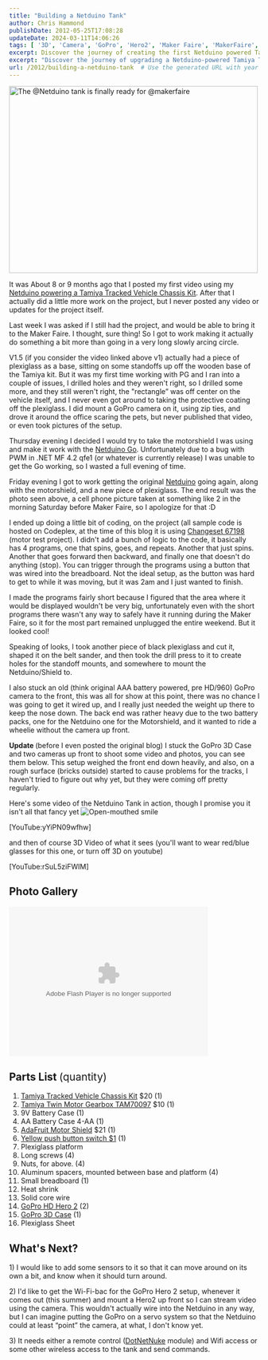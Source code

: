 ```yaml
---
title: "Building a Netduino Tank"
author: Chris Hammond
publishDate: 2012-05-25T17:08:28
updateDate: 2024-03-11T14:06:26
tags: [ '3D', 'Camera', 'GoPro', 'Hero2', 'Maker Faire', 'MakerFaire', 'netduino', 'Robot', 'Tank', 'Video' ]
excerpt: Discover the journey of creating the first Netduino powered Tamiya Tracked Vehicle Chassis Kit, from inception to showcasing at the Maker Faire.
excerpt: "Discover the journey of upgrading a Netduino-powered Tamiya Tracked Vehicle Chassis Kit for Maker Faire, along with video and parts details."
url: /2012/building-a-netduino-tank  # Use the generated URL with year
---
```

<a title="The @Netduino tank is finally ready for @makerfaire by chrishammond, on Flickr" href="https://www.flickr.com/photos/chammond/7225828720/"><img alt="The @Netduino tank is finally ready for @makerfaire" src="https://farm8.staticflickr.com/7086/7225828720_d357383976.jpg" width="500" height="375" /></a> <p>It was About 8 or 9 months ago that I posted my first video using my <a href="https://www.youtube.com/watch?v=WBlel4OuZds" target="_blank">Netduino powering a Tamiya Tracked Vehicle Chassis Kit</a>. After that I actually did a little more work on the project, but I never posted any video or updates for the project itself.</p> <p>Last week I was asked if I still had the project, and would be able to bring it to the Maker Faire. I thought, sure thing! So I got to work making it actually do something a bit more than going in a very long slowly arcing circle. </p> <p>V1.5 (if you consider the video linked above v1) actually had a piece of plexiglass as a base, sitting on some standoffs up off the wooden base of the Tamiya kit. But it was my first time working with PG and I ran into a couple of issues, I drilled holes and they weren't right, so I drilled some more, and they still weren't right, the "rectangle&rdquo; was off center on the vehicle itself, and I never even got around to taking the protective coating off the plexiglass. I did mount a GoPro camera on it, using zip ties, and drove it around the office scaring the pets, but never published that video, or even took pictures of the setup.</p> <p>Thursday evening I decided I would try to take the motorshield I was using and make it work with the <a href="https://www.amazon.com/gp/product/B007PA20PG/ref=as_li_ss_tl?ie=UTF8&amp;tag=chrishammondc-20&amp;linkCode=as2&amp;camp=1789&amp;creative=390957&amp;creativeASIN=B007PA20PG" target="_blank">Netduino Go</a>. Unfortunately due to a bug with PWM in .NET MF 4.2 qfe1 (or whatever is currently release) I was unable to get the Go working, so I wasted a full evening of time.</p> <p>Friday evening I got to work getting the original <a href="https://www.amazon.com/gp/product/B004FRZ4E6/ref=as_li_ss_tl?ie=UTF8&amp;tag=chrishammondc-20&amp;linkCode=as2&amp;camp=1789&amp;creative=390957&amp;creativeASIN=B004FRZ4E6" target="_blank">Netduino</a> going again, along with the motorshield, and a new piece of plexiglass. The end result was the photo seen above, a cell phone picture taken at something like 2 in the morning Saturday before Maker Faire, so I apologize for that :D </p> <p>I ended up doing a little bit of coding, on the project (all sample code is hosted on Codeplex, at the time of this blog it is using <a href="https://christocnetduino.codeplex.com/SourceControl/changeset/view/67198" target="_blank">Changeset 67198</a> (motor test project). I didn't add a bunch of logic to the code, it basically has 4 programs, one that spins, goes, and repeats. Another that just spins. Another that goes forward then backward, and finally one that doesn't do anything (stop). You can trigger through the programs using a button that was wired into the breadboard. Not the ideal setup, as the button was hard to get to while it was moving, but it was 2am and I just wanted to finish.</p> <p>I made the programs fairly short because I figured that the area where it would be displayed wouldn't be very big, unfortunately even with the short programs there wasn't any way to safely have it running during the Maker Faire, so it for the most part remained unplugged the entire weekend. But it looked cool!</p> <p>Speaking of looks, I took another piece of black plexiglass and cut it, shaped it on the belt sander, and then took the drill press to it to create holes for the standoff mounts, and somewhere to mount the Netduino/Shield to.</p> <p>I also stuck an old (think original AAA battery powered, pre HD/960) GoPro camera to the front, this was all for show at this point, there was no chance I was going to get it wired up, and I really just needed the weight up there to keep the nose down. The back end was rather heavy due to the two battery packs, one for the Netduino one for the Motorshield, and it wanted to ride a wheelie without the camera up front.</p> <p><strong>Update </strong>(before I even posted the original blog) I stuck the GoPro 3D Case and two cameras up front to shoot some video and photos, you can see them below. This setup weighed the front end down heavily, and also, on a rough surface (bricks outside) started to cause problems for the tracks, I haven't tried to figure out why yet, but they were coming off pretty regularly.</p> <p>Here's some video of the Netduino Tank in action, though I promise you it isn't all that fancy yet <img style="border-style: none;" class="wlEmoticon wlEmoticon-openmouthedsmile" alt="Open-mouthed smile" src="/assets/images/PublishThumbnails//windows-live-writer/6b8f5728a27f_13469/wlemoticon-openmouthedsmile_2.png" /></p> <p>[YouTube:yYiPN09wfhw]</p> <p>and then of course 3D Video of what it sees (you'll want to wear red/blue glasses for this one, or turn off 3D on youtube)</p> <p>[YouTube:rSuL5ziFWIM]</p> <h2>Photo Gallery</h2> <p><object width="400" height="300"> <param name="flashvars" value="offsite=true⟨=en-us&amp;page_show_url=%2Fphotos%2Fchammond%2Fsets%2F72157629895787330%2Fshow%2F&amp;page_show_back_url=%2Fphotos%2Fchammond%2Fsets%2F72157629895787330%2F&amp;set_id=72157629895787330&amp;jump_to="> <param name="wmode" value="opaque"> <param name="movie" value="https://www.flickr.com/apps/slideshow/show.swf?v=109615"> <param name="allowFullScreen" value="true"><embed type="application/x-shockwave-flash" src="https://www.flickr.com/apps/slideshow/show.swf?v=109615" allowfullscreen="true" flashvars="offsite=true&amp;lang=en-us&amp;page_show_url=%2Fphotos%2Fchammond%2Fsets%2F72157629895787330%2Fshow%2F&amp;page_show_back_url=%2Fphotos%2Fchammond%2Fsets%2F72157629895787330%2F&amp;set_id=72157629895787330&amp;jump_to=" wmode="opaque" width="400" height="300"></object></p> <h2>Parts List <span style="font-weight: normal;">(quantity)</span></h2> <ol>     <li><a href="https://www.amazon.com/gp/product/B00061HHTK/ref=as_li_ss_tl?ie=UTF8&amp;tag=chrishammondc-20&amp;linkCode=as2&amp;camp=1789&amp;creative=390957&amp;creativeASIN=B00061HHTK" target="_blank">Tamiya Tracked Vehicle Chassis Kit</a> $20 (1) </li>     <li>     <div style="text-align: left;"><a href="https://www.amazon.com/gp/product/B00061HHQS/ref=as_li_ss_tl?ie=UTF8&amp;tag=chrishammondc-20&amp;linkCode=as2&amp;camp=1789&amp;creative=390957&amp;creativeASIN=B00061HHQS" target="_blank">Tamiya Twin Motor Gearbox TAM70097</a> $10 (1)</div>     </li>     <li>     <div style="text-align: left;">9V Battery Case (1)</div>     </li>     <li>     <div style="text-align: left;">AA Battery Case 4-AA (1)</div>     </li>     <li>     <div style="text-align: left;"><a href="https://www.amazon.com/gp/product/B006851JZQ/ref=as_li_ss_tl?ie=UTF8&amp;tag=chrishammondc-20&amp;linkCode=as2&amp;camp=1789&amp;creative=390957&amp;creativeASIN=B006851JZQ" target="_blank">AdaFruit Motor Shield</a> $21 (1)</div>     </li>     <li>     <div style="text-align: left;"><a href="https://www.jameco.com/webapp/wcs/stores/servlet/Product_10001_10001_315521_-1" target="_blank">Yellow push button switch $1</a> (1)</div>     </li>     <li>     <div style="text-align: left;">Plexiglass platform</div>     </li>     <li>     <div style="text-align: left;">Long screws (4)</div>     </li>     <li>     <div style="text-align: left;">Nuts, for above. (4)</div>     </li>     <li>     <div style="text-align: left;">Aluminum spacers, mounted between base and platform (4)</div>     </li>     <li>     <div style="text-align: left;">Small breadboard (1)</div>     </li>     <li>     <div style="text-align: left;">Heat shrink</div>     </li>     <li>     <div style="text-align: left;">Solid core wire</div>     </li>     <li>     <div style="text-align: left;"><a href="https://www.amazon.com/gp/product/B005WY3TMA/ref=as_li_ss_tl?ie=UTF8&amp;tag=chrishammondc-20&amp;linkCode=as2&amp;camp=1789&amp;creative=390957&amp;creativeASIN=B005WY3TMA" target="_blank">GoPro HD Hero 2</a> (2)</div>     </li>     <li>     <div style="text-align: left;"><a href="https://www.amazon.com/gp/product/B004M18816/ref=as_li_ss_tl?ie=UTF8&amp;tag=chrishammondc-20&amp;linkCode=as2&amp;camp=1789&amp;creative=390957&amp;creativeASIN=B004M18816" target="_blank">GoPro 3D Case</a> (1)</div>     </li>     <li>     <div style="text-align: left;">Plexiglass Sheet</div>     </li> </ol> <h2>What's Next?</h2> <p>1) I would like to add some sensors to it so that it can move around on its own a bit, and know when it should turn around.</p> <p>2) I'd like to get the Wi-Fi-bac for the GoPro Hero 2 setup, whenever it comes out (this summer) and mount a Hero2 up front so I can stream video using the camera. This wouldn't actually wire into the Netduino in any way, but I can imagine putting the GoPro on a servo system so that the Netduino could at least &ldquo;point&rdquo; the camera, at what, I don't know yet.</p> <p>3) It needs either a remote control (<a href="https://www.dotnetnuke.com" target="_blank">DotNetNuke</a> module) and Wifi access or some other wireless access to the tank and send commands.</p>

